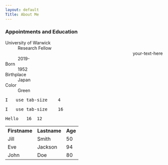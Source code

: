 ```yaml
---
layout: default
Title: About Me
---
```


### Appointments and Education

<dl>
<dt>University of Warwick</dt>
<dd>Research Fellow <div style="text-align: right"> your-text-here </div> </dd>
  <dd>2019-</dd>
<dt>Born</dt>
<dd>1952</dd>
<dt>Birthplace</dt>
<dd>Japan</dd>
<dt>Color</dt>
<dd>Green</dd>
</dl>

<style> 
#t1 {
  -moz-tab-size: 4; /* Firefox */
  -o-tab-size: 4; /* Opera 10.6-12.1 */
  tab-size: 4;
}

#t2 {
  -moz-tab-size: 16; /* Firefox */
  -o-tab-size: 16; /* Opera 10.6-12.1 */
  tab-size: 16;
}
</style>


<pre id="t1">
I	use	tab-size	4
</pre>

<pre id="t2" >
I	use	tab-size	16
</pre>
<pre id="t2">
Hello 	16	12
</pre>

<table style="width:100%">
  <tr>
    <th>Firstname</th>
    <th>Lastname</th> 
    <th>Age</th>
  </tr>
  <tr>
    <td>Jill</td>
    <td>Smith</td>
    <td>50</td>
  </tr>
  <tr>
    <td>Eve</td>
    <td>Jackson</td>
    <td>94</td>
  </tr>
  <tr>
    <td>John</td>
    <td>Doe</td>
    <td>80</td>
  </tr>
</table>

<!--I completed my undergraduate in 2015 at St Catharine's College at the University of Cambridge studying Natural Sciences. I was always fascinated by theoretical physics, as well as mathematics, and how it applies to the world (or worlds!) around us. I was always fascinated by all of my subjects, from quantum mechanics to astrophysical fluid dynamics and relativity. It was especially nice to see similar principles and ideas in very different areas of physics. I then started my PhD in 2015 in exoplanetary atmospheres supervised by Dr Nikku Madhusudhan, which I completed in 2019. Studying exoplanets was ideal for me given its fundamental interdisciplinary nature. I have also been a fan of science fiction, especially those which explore the cosmos and other worlds. Perhaps it is not surprising I ended up studying exoplanets!
As well as research, I am also a big fan of playing and watching cricket. Many a summer afternoon has been spent batting for my local team, though I'm not really good enough to be out there for too long! I also enjoy rowing, and coxed for most of my time during my time in Cambridge.-->
